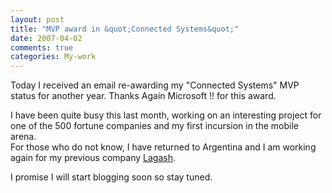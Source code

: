 ```yaml
---
layout: post
title: "MVP award in &quot;Connected Systems&quot;"
date: 2007-04-02
comments: true
categories: My-work
---
```


Today I received an email re-awarding my "Connected Systems" MVP status
for another year. Thanks Again Microsoft !! for this award.

I have been quite busy this last month, working on an interesting
project for one of the 500 fortune companies and my first incursion in
the mobile arena.\
For those who do not know, I have returned to Argentina and I am working
again for my previous company [Lagash](http://www.lagash.com).

I promise I will start blogging soon so stay tuned.

